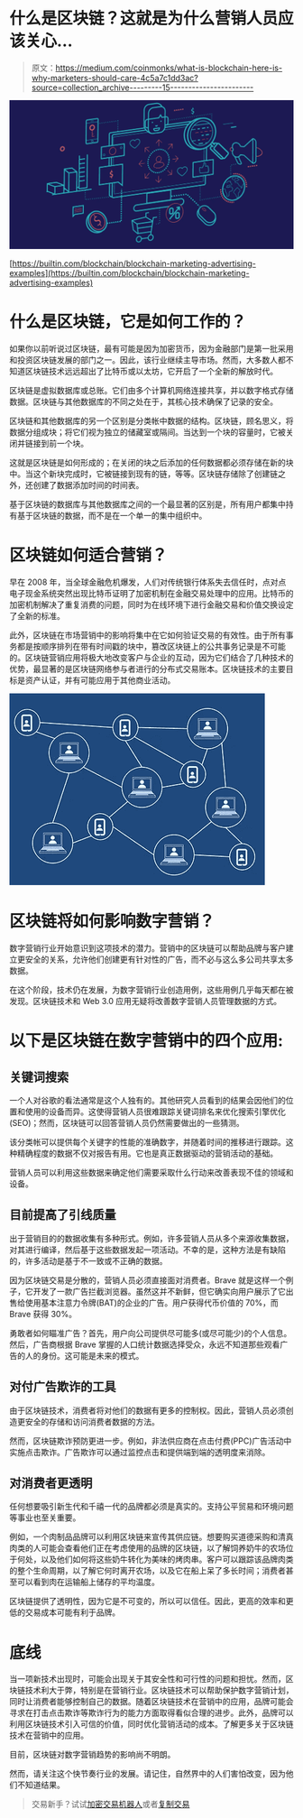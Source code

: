 # 什么是区块链？这就是为什么营销人员应该关心…

> 原文：<https://medium.com/coinmonks/what-is-blockchain-here-is-why-marketers-should-care-4c5a7c1dd3ac?source=collection_archive---------15----------------------->

![](img/13815673775191c1a9087d69872a5f75.png)

[https://builtin.com/blockchain/blockchain-marketing-advertising-examples](https://builtin.com/blockchain/blockchain-marketing-advertising-examples)

# 什么是区块链，它是如何工作的？

如果你以前听说过区块链，最有可能是因为加密货币，因为金融部门是第一批采用和投资区块链发展的部门之一。因此，该行业继续主导市场。然而，大多数人都不知道区块链技术远远超出了比特币或以太坊，它开启了一个全新的解放时代。

区块链是虚拟数据库或总账。它们由多个计算机网络连接共享，并以数字格式存储数据。区块链与其他数据库的不同之处在于，其核心技术确保了记录的安全。

区块链和其他数据库的另一个区别是分类帐中数据的结构。区块链，顾名思义，将数据分组成块；将它们视为独立的储藏室或隔间。当达到一个块的容量时，它被关闭并链接到前一个块。

这就是区块链是如何形成的；在关闭的块之后添加的任何数据都必须存储在新的块中。当这个新块完成时，它被链接到现有的链，等等。区块链存储除了创建链之外，还创建了数据添加时间的时间表。

基于区块链的数据库与其他数据库之间的一个最显著的区别是，所有用户都集中持有基于区块链的数据，而不是在一个单一的集中组织中。

# 区块链如何适合营销？

早在 2008 年，当全球金融危机爆发，人们对传统银行体系失去信任时，点对点电子现金系统突然出现比特币证明了加密机制在金融交易处理中的应用。比特币的加密机制解决了重复消费的问题，同时为在线环境下进行金融交易和价值交换设定了全新的标准。

此外，区块链在市场营销中的影响将集中在它如何验证交易的有效性。由于所有事务都是按顺序排列在带有时间戳的块中，篡改区块链上的公共事务记录是不可能的。区块链营销应用将极大地改变客户与企业的互动，因为它们结合了几种技术的优势，最显著的是区块链网络参与者进行的分布式交易账本。区块链技术的主要目标是资产认证，并有可能应用于其他商业活动。

![](img/5c20e3d89a773b8808b1f27671570d79.png)

# 区块链将如何影响数字营销？

数字营销行业开始意识到这项技术的潜力。营销中的区块链可以帮助品牌与客户建立更安全的关系，允许他们创建更有针对性的广告，而不必与这么多公司共享太多数据。

在这个阶段，技术仍在发展，为数字营销行业创造用例，这些用例几乎每天都在被发现。区块链技术和 Web 3.0 应用无疑将改善数字营销人员管理数据的方式。

# 以下是区块链在数字营销中的四个应用:

## **关键词搜索**

一个人对谷歌的看法通常是这个人独有的。其他研究人员看到的结果会因他们的位置和使用的设备而异。这使得营销人员很难跟踪关键词排名来优化搜索引擎优化(SEO)；然而，区块链可以回答营销人员仍然需要做出的一些猜测。

该分类帐可以提供每个关键字的性能的准确数字，并随着时间的推移进行跟踪。这种精确程度的数据不仅对报告有用。它也是真正数据驱动的营销活动的基础。

营销人员可以利用这些数据来确定他们需要采取什么行动来改善表现不佳的领域和设备。

## **目前提高了引线质量**

出于营销目的的数据收集有多种形式。例如，许多营销人员从多个来源收集数据，对其进行编译，然后基于这些数据发起一项活动。不幸的是，这种方法是有缺陷的，许多活动是基于不一致或不正确的数据。

因为区块链交易是分散的，营销人员必须直接面对消费者。Brave 就是这样一个例子，它开发了一款广告拦截浏览器。虽然这并不新鲜，但它确实向用户展示了它出售给使用基本注意力令牌(BAT)的企业的广告。用户获得代币价值的 70%，而 Brave 获得 30%。

勇敢者如何瞄准广告？首先，用户向公司提供尽可能多(或尽可能少)的个人信息。然后，广告商根据 Brave 掌握的人口统计数据选择受众，永远不知道那些观看广告的人的身份。这可能是未来的模式。

## **对付广告欺诈的工具**

由于区块链技术，消费者将对他们的数据有更多的控制权。因此，营销人员必须创造更安全的存储和访问消费者数据的方法。

然而，区块链欺诈预防更进一步。例如，非法供应商在点击付费(PPC)广告活动中实施点击欺诈。广告欺诈可以通过监控点击和提供端到端的透明度来消除。

## **对消费者更透明**

任何想要吸引新生代和千禧一代的品牌都必须是真实的。支持公平贸易和环境问题等事业也至关重要。

例如，一个肉制品品牌可以利用区块链来宣传其供应链。想要购买道德采购和清真肉类的人可能会查看他们正在考虑使用的品牌的区块链，以了解饲养奶牛的农场位于何处，以及他们如何将这些奶牛转化为美味的烤肉串。客户可以跟踪该品牌肉类的整个生命周期，以了解它何时离开农场，以及它在船上呆了多长时间；消费者甚至可以看到肉在运输船上储存的平均温度。

区块链提供了透明性，因为它是不可变的，所以可以信任。因此，更高的效率和更低的交易成本可能有利于品牌。

# 底线

当一项新技术出现时，可能会出现关于其安全性和可行性的问题和担忧。然而，区块链技术利大于弊，特别是在营销行业。区块链技术可以帮助保护数字营销计划，同时让消费者能够控制自己的数据。随着区块链技术在营销中的应用，品牌可能会寻求在打击点击欺诈等欺诈行为的能力方面取得看似合理的进步。此外，品牌可以利用区块链技术引入可信的价值，同时优化营销活动的成本。了解更多关于区块链技术在营销中的应用。

目前，区块链对数字营销趋势的影响尚不明朗。

然而，请关注这个快节奏行业的发展。请记住，自然界中的人们害怕改变，因为他们不知道结果。

> 交易新手？试试[加密交易机器人](/coinmonks/crypto-trading-bot-c2ffce8acb2a)或者[复制交易](/coinmonks/top-10-crypto-copy-trading-platforms-for-beginners-d0c37c7d698c)